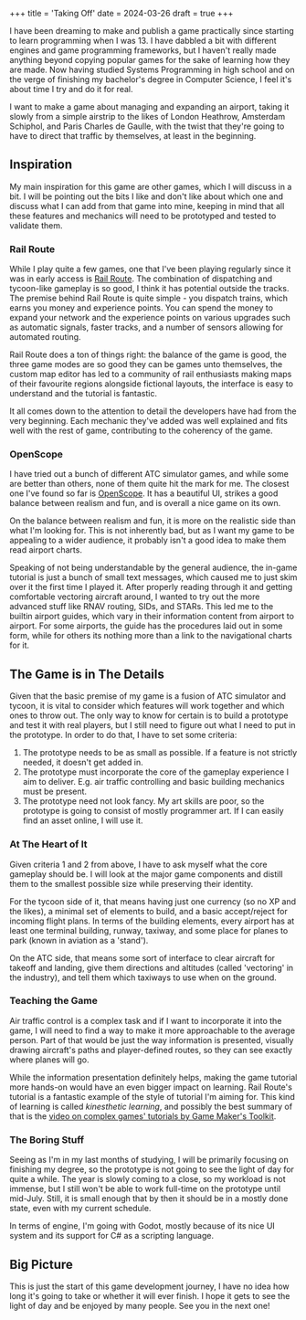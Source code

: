 +++
title = 'Taking Off'
date = 2024-03-26
draft = true
+++

I have been dreaming to make and publish a game practically since starting to
learn programming when I was 13. I have dabbled a bit with different engines and
game programming frameworks, but I haven't really made anything beyond copying
popular games for the sake of learning how they are made. Now having studied
Systems Programming in high school and on the verge of finishing my bachelor's
degree in Computer Science, I feel it's about time I try and do it for real.

I want to make a game about managing and expanding an airport, taking it slowly
from a simple airstrip to the likes of London Heathrow, Amsterdam Schiphol, and
Paris Charles de Gaulle, with the twist that they're going to have to direct
that traffic by themselves, at least in the beginning.

## Inspiration

My main inspiration for this game are other games, which I will discuss in a
bit. I will be pointing out the bits I like and don't like about which one and
discuss what I can add from that game into mine, keeping in mind that all these
features and mechanics will need to be prototyped and tested to validate them.

### Rail Route

While I play quite a few games, one that I've been playing regularly since it
was in early access is [Rail Route](https://railroute.eu/). The combination of
dispatching and tycoon-like gameplay is so good, I think it has potential
outside the tracks. The premise behind Rail Route is quite simple - you dispatch
trains, which earns you money and experience points. You can spend the money to
expand your network and the experience points on various upgrades such as
automatic signals, faster tracks, and a number of sensors allowing for automated
routing.

Rail Route does a ton of things right: the balance of the game is good, the
three game modes are so good they can be games unto themselves, the custom map
editor has led to a community of rail enthusiasts making maps of their favourite
regions alongside fictional layouts, the interface is easy to understand and the
tutorial is fantastic.

It all comes down to the attention to detail the developers have had from the
very beginning. Each mechanic they've added was well explained and fits well
with the rest of game, contributing to the coherency of the game.

### OpenScope

I have tried out a bunch of different ATC simulator games, and while some are
better than others, none of them quite hit the mark for me. The closest one I've
found so far is [OpenScope](https://www.openscope.co/). It has a beautiful UI,
strikes a good balance between realism and fun, and is overall a nice game on
its own.

On the balance between realism and fun, it is more on the realistic side than
what I'm looking for. This is not inherently bad, but as I want my game to be
appealing to a wider audience, it probably isn't a good idea to make them read
airport charts.

Speaking of not being understandable by the general audience, the in-game
tutorial is just a bunch of small text messages, which caused me to just skim
over it the first time I played it. After properly reading through it and
getting comfortable vectoring aircraft around, I wanted to try out the more
advanced stuff like RNAV routing, SIDs, and STARs. This led me to the builtin
airport guides, which vary in their information content from airport to airport.
For some airports, the guide has the procedures laid out in some form, while for
others its nothing more than a link to the navigational charts for it.

## The Game is in The Details

Given that the basic premise of my game is a fusion of ATC simulator and tycoon,
it is vital to consider which features will work together and which ones to
throw out. The only way to know for certain is to build a prototype and test it
with real players, but I still need to figure out what I need to put in the
prototype. In order to do that, I have to set some criteria:

1. The prototype needs to be as small as possible. If a feature is not strictly
   needed, it doesn't get added in.
2. The prototype must incorporate the core of the gameplay experience I aim to
   deliver. E.g. air traffic controlling and basic building mechanics must be
   present.
3. The prototype need not look fancy. My art skills are poor, so the prototype
   is going to consist of mostly programmer art. If I can easily find an asset
   online, I will use it.

### At The Heart of It

Given criteria 1 and 2 from above, I have to ask myself what the core gameplay
should be. I will look at the major game components and distill them to the
smallest possible size while preserving their identity.

For the tycoon side of it, that means having just one currency (so no XP and the
likes), a minimal set of elements to build, and a basic accept/reject for
incoming flight plans. In terms of the building elements, every airport has at
least one terminal building, runway, taxiway, and some place for planes to park
(known in aviation as a 'stand').

On the ATC side, that means some sort of interface to clear aircraft for takeoff
and landing, give them directions and altitudes (called 'vectoring' in the
industry), and tell them which taxiways to use when on the ground.

### Teaching the Game

Air traffic control is a complex task and if I want to incorporate it into the
game, I will need to find a way to make it more approachable to the average
person. Part of that would be just the way information is presented, visually
drawing aircraft's paths and player-defined routes, so they can see exactly
where planes will go.

While the information presentation definitely helps, making the game tutorial
more hands-on would have an even bigger impact on learning. Rail Route's
tutorial is a fantastic example of the style of tutorial I'm aiming for. This
kind of learning is called _kinesthetic learning_, and possibly the best summary
of that is the
[video on complex games' tutorials by Game Maker's Toolkit](https://www.youtube.com/watch?v=-GV814cWiAw).

### The Boring Stuff

Seeing as I'm in my last months of studying, I will be primarily focusing on
finishing my degree, so the prototype is not going to see the light of day for
quite a while. The year is slowly coming to a close, so my workload is not
immense, but I still won't be able to work full-time on the prototype until
mid-July. Still, it is small enough that by then it should be in a mostly done
state, even with my current schedule.

In terms of engine, I'm going with Godot, mostly because of its nice UI system
and its support for C# as a scripting language.

## Big Picture

This is just the start of this game development journey, I have no idea how long
it's going to take or whether it will ever finish. I hope it gets to see the
light of day and be enjoyed by many people. See you in the next one!
